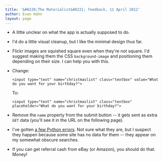 ```yaml
---
title: '&#8220;The Materialist&#8221; feedback, 11 April 2012'
author: Evan Hahn
layout: page
---
```

*   A little unclear on what the app is actually supposed to do.

*   I'd do a little visual cleanup, but I like the minimal design thus far.

*   Flickr images are squished square even when they're not square. I'd suggest making them the CSS `background-image` and positioning them depending on their size. I can help you with this.

*   Change:
    
        <input type="text" name="christmaslist" class="textbox" value="What do you want for your birthday?">
        
    
    To:
    
        <input type="text" name="christmaslist" class="textbox" placeholder="What do you want for your birthday?">
        

*   Remove the `name` property from the submit button -- it gets sent as extra `GET` data (you'll see it in the URL on the following page).

*   I've gotten [a few Python errors][1]. Not sure what they are, but I suspect they happen because some site has no data for them -- they appear on my somewhat obscure searches.

*   If you can get referral cash from eBay (or Amazon), you should do that. Money!

 [1]: http://evanhahn.com/wp-content/uploads/2012/04/materialist_errors.txt